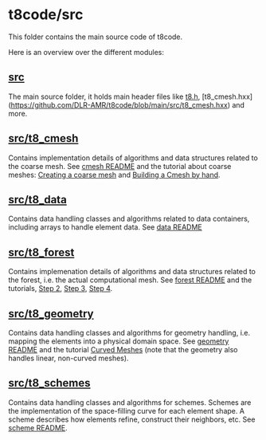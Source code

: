 # t8code/src

This folder contains the main source code of t8code.

Here is an overview over the different modules:

## [src](https://github.com/DLR-AMR/t8code/tree/main/src)

The main source folder, it holds main header files like [t8.h](https://github.com/DLR-AMR/t8code/blob/main/src/t8.h), [t8_cmesh.hxx] (https://github.com/DLR-AMR/t8code/blob/main/src/t8_cmesh.hxx) and more.

## [src/t8_cmesh](https://github.com/DLR-AMR/t8code/tree/main/src/t8_cmesh)

Contains implementation details of algorithms and data structures related to the coarse mesh.
See [cmesh README](https://github.com/DLR-AMR/t8code/tree/main/src/t8_cmesh/README) and the tutorial about coarse meshes: [Creating a coarse mesh](https://github.com/DLR-AMR/t8code/wiki/Step-1---Creating-a-coarse-mesh)
and [Building a Cmesh by hand](https://github.com/DLR-AMR/t8code/wiki/Building-a-Cmesh-by-hand).

## [src/t8_data](https://github.com/DLR-AMR/t8code/tree/feature-folder_README/src/t8_data)

Contains data handling classes and algorithms related to data containers, including arrays to handle element data.
See [data README](https://github.com/DLR-AMR/t8code/tree/main/src/t8_data/README)

## [src/t8_forest](https://github.com/DLR-AMR/t8code/tree/main/src/t8_forest)

Contains implemenation details of algorithms and data structures related to the forest, i.e. the actual computational mesh.
See [forest README](https://github.com/DLR-AMR/t8code/tree/main/src/t8_forest/README) and the tutorials, [Step 2](https://github.com/DLR-AMR/t8code/wiki/Step-2---Creating-a-uniform-forest), [Step 3](https://github.com/DLR-AMR/t8code/wiki/Step-3---Adapting-a-forest), [Step 4](https://github.com/DLR-AMR/t8code/wiki/Step-3---Adapting-a-forest).

## [src/t8_geometry](https://github.com/DLR-AMR/t8code/tree/main/src/t8_geometry)

Contains data handling classes and algorithms for geometry handling, i.e. mapping the elements into a physical domain space.
See [geometry README](https://github.com/DLR-AMR/t8code/tree/main/src/t8_geometry/README) and the tutorial [Curved Meshes](https://github.com/DLR-AMR/t8code/wiki/Feature---Curved-meshes) (note that the geometry also handles linear, non-curved meshes).

## [src/t8_schemes](https://github.com/DLR-AMR/t8code/tree/main/src/t8_schemes)

Contains data handling classes and algorithms for schemes. Schemes are the implementation of the space-filling curve for each element shape.
A scheme describes how elements refine, construct their neighbors, etc.
See [scheme README](https://github.com/DLR-AMR/t8code/tree/main/src/t8_schemes/README).
